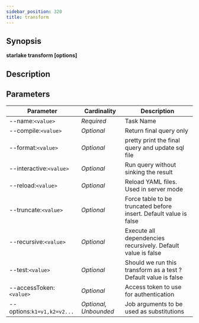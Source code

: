 ```yaml
---
sidebar_position: 320
title: transform
---
```



## Synopsis

**starlake transform [options]**

## Description


## Parameters

Parameter|Cardinality|Description
---|---|---
--name:`<value>`|*Required*|Task Name
--compile:`<value>`|*Optional*|Return final query only
--format:`<value>`|*Optional*|pretty print the final query and update sql file
--interactive:`<value>`|*Optional*|Run query without sinking the result
--reload:`<value>`|*Optional*|Reload YAML  files. Used in server mode
--truncate:`<value>`|*Optional*|Force table to be truncated before insert. Default value is false
--recursive:`<value>`|*Optional*|Execute all dependencies recursively. Default value is false
--test:`<value>`|*Optional*|Should we run this transform as a test ? Default value is false
--accessToken:`<value>`|*Optional*|Access token to use for authentication
--options:`k1=v1,k2=v2...`|*Optional, Unbounded*|Job arguments to be used as substitutions

